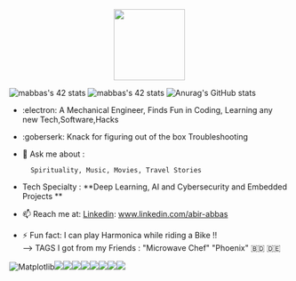 <div align="center">
  <img src="https://42wolfsburg.de/wp-content/uploads/2022/01/42logo_site-5.svg" height="128px"  >
</div>

   ![mabbas's 42 stats](https://badge42.vercel.app/api/v2/cl33nxvl8001109l2p31ppqso/stats?cursusId=9&coalitionId=piscine)
   ![mabbas's 42 stats](https://badge42.vercel.app/api/v2/cl33nxvl8001109l2p31ppqso/stats?cursusId=21&coalitionId=151) 
 ![Anurag's GitHub stats](https://github-readme-stats.vercel.app/api?username=mdabir1203&show_icons=true&theme=radical)                                                                                                                                                                                                 
 
- :electron: A Mechanical Engineer, Finds Fun in Coding, Learning any new Tech,Software,Hacks 
- :goberserk: Knack for figuring out of the box Troubleshooting 
- 💬 Ask me about : 
        
        Spirituality, Music, Movies, Travel Stories
   
- Tech Specialty : **Deep Learning, AI and Cybersecurity and Embedded Projects **
- 📫 Reach me at: [Linkedin](https://img.shields.io/badge/LinkedIn-0077B5?style=for-the-badge&logo=linkedin&logoColor=white): www.linkedin.com/abir-abbas
- ⚡ Fun fact: I can play Harmonica while riding a Bike !!  
--> TAGS I got from my Friends : "Microwave Chef" "Phoenix"
 :bangladesh: 🇩🇪
 
 
 ![Matplotlib](https://img.shields.io/badge/Matplotlib-%23ffffff.svg?style=for-the-badge&logo=Matplotlib&logoColor=black)<img src= "https://img.shields.io/badge/PyTorch-EE4C2C?style=for-the-badge&logo=pytorch&logoColor=white" /><img src= "https://img.shields.io/badge/TensorFlow-FF6F00?style=for-the-badge&logo=tensorflow&logoColor=white" /><img src= "https://img.shields.io/badge/MongoDB-4EA94B?style=for-the-badge&logo=mongodb&logoColor=white" /><img src= "https://img.shields.io/badge/Docker-2CA5E0?style=for-the-badge&logo=docker&logoColor=white" /><img src= "https://img.shields.io/badge/VSCode-0078D4?style=for-the-badge&logo=visual%20studio%20code&logoColor=white" /><img src= "https://img.shields.io/badge/Colab-F9AB00?style=for-the-badge&logo=googlecolab&color=525252" /><img src= "https://img.shields.io/badge/C-00599C?style=for-the-badge&logo=c&logoColor=white" /><img src="https://img.shields.io/badge/Python-FFD43B?style=for-the-badge&logo=python&logoColor=blue"/>
 


 
